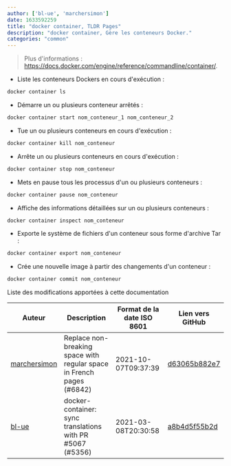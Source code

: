 ```yaml
---
author: ['bl-ue', 'marchersimon']
date: 1633592259
title: "docker container, TLDR Pages"
description: "docker container, Gère les conteneurs Docker."
categories: "common"
---
```

> Plus d'informations : <https://docs.docker.com/engine/reference/commandline/container/>.

- Liste les conteneurs Dockers en cours d'exécution :

```bash
docker container ls
```

- Démarre un ou plusieurs conteneur arrêtés :

```bash
docker container start nom_conteneur_1 nom_conteneur_2
```

- Tue un ou plusieurs conteneurs en cours d'exécution :

```bash
docker container kill nom_conteneur
```

- Arrête un ou plusieurs conteneurs en cours d'exécution :

```bash
docker container stop nom_conteneur
```

- Mets en pause tous les processus d'un ou plusieurs conteneurs :

```bash
docker container pause nom_conteneur
```

- Affiche des informations détaillées sur un ou plusieurs conteneurs :

```bash
docker container inspect nom_conteneur
```

- Exporte le système de fichiers d'un conteneur sous forme d'archive Tar :

```bash
docker container export nom_conteneur
```

- Crée une nouvelle image à partir des changements d'un conteneur :

```bash
docker container commit nom_conteneur
```
Liste des modifications apportées à cette documentation


Auteur | Description | Format de la date ISO 8601 | Lien vers GitHub
------|-----|-----|-----
[marchersimon](mailto:50295997+marchersimon@users.noreply.github.com) | Replace non-breaking space with regular space in French pages (#6842) | 2021-10-07T09:37:39 | [d63065b882e7](https://github.com/tldr-pages/tldr/commit/d63065b882e77c3d3361e76cfa7f28bf5415832e)
[bl-ue](mailto:54780737+bl-ue@users.noreply.github.com) | docker-container: sync translations with PR #5067 (#5356) | 2021-03-08T20:30:58 | [a8b4d5f55b2d](https://github.com/tldr-pages/tldr/commit/a8b4d5f55b2d93890e414c9c2e83d06f6939bcda)

